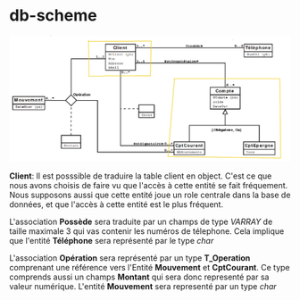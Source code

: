 # db-scheme
![Schèmas Base de Données](SchemasBdd.png)


**Client**: Il est posssible de traduire la table client en object. C'est ce que nous avons choisis de faire vu que l'accès à cette entité se fait fréquement. Nous supposons aussi que cette entité joue un role centrale dans la base de données, et que l'accès à cette entité est le plus fréquent. 

L'association **Possède** sera traduite par un champs de type *VARRAY* de taille maximale 3 qui vas contenir les numéros de télephone. Cela implique que l'entité **Téléphone** sera représenté par le type *char*

L'association **Opération** sera représenté par un type **T_Operation** comprenant une référence vers l'Entité **Mouvement** et **CptCourant**. Ce type comprends aussi un champs **Montant** qui sera donc representé par sa valeur numérique. L'entité **Mouvement** sera representé par un type *char*